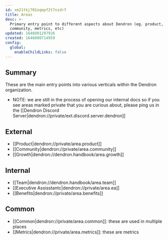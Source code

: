 ```yaml
---
id: xm21tkj701oqmpf2t7nzdrf
title: Areas
desc: >-
  Primary entry point to different aspects about Dendron (eg. product, team,
  community, metrics, etc)
updated: 1646001297926
created: 1646000714959
config:
  global:
    enableChildLinks: false
---
```


## Summary 

These are the main entry points into various verticals within the Dendron organization. 

- NOTE: we are still in the process of opening our internal docs so if you see areas marked private that you are curious about, please ping us in the [[Dendron Discord Server|dendron://private/ext.discord.server.dendron]]

## External
- [[Product|dendron://private/area.product]]
- [[Community|dendron://private/area.community]]
- [[Growth|dendron://dendron.handbook/area.growth]]

## Internal
- [[Team|dendron://dendron.handbook/area.team]]
- [[Executive Assisstantc|dendron://private/area.ea]]
- [[Benefits|dendron://private/area.benefits]]

## Common
- [[Common|dendron://private/area.common]]: these are used in multiple places
- [[Metrics|dendron://private/area.metrics]]: these are metrics 
